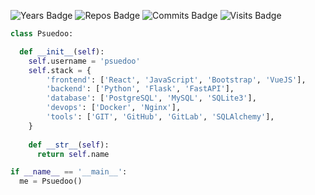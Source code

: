 ![Years Badge](https://badges.pufler.dev/years/psuedoo?style=for-the-badge&color=orange)
![Repos Badge](https://badges.pufler.dev/repos/psuedoo?style=for-the-badge&color=orange)
![Commits Badge](https://badges.pufler.dev/commits/all/psuedoo?style=for-the-badge&color=orange)
![Visits Badge](https://badges.pufler.dev/visits/psuedoo/psuedoo?style=for-the-badge&color=orange)

```py
class Psuedoo:

  def __init__(self):
    self.username = 'psuedoo'
    self.stack = {
        'frontend': ['React', 'JavaScript', 'Bootstrap', 'VueJS'],
        'backend': ['Python', 'Flask', 'FastAPI'],
        'database': ['PostgreSQL', 'MySQL', 'SQLite3'],
        'devops': ['Docker', 'Nginx'],
        'tools': ['GIT', 'GitHub', 'GitLab', 'SQLAlchemy'],
    }
    
    def __str__(self):
      return self.name

if __name__ == '__main__':
  me = Psuedoo()
```
